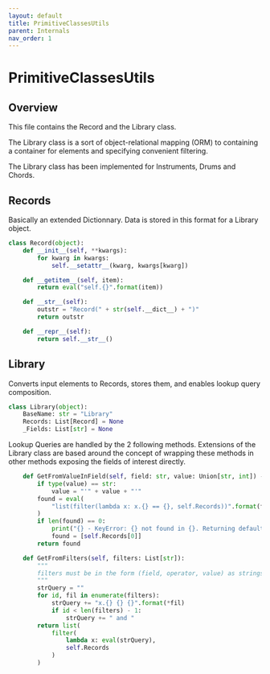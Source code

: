 ```yaml
---
layout: default
title: PrimitiveClassesUtils
parent: Internals
nav_order: 1
---
```


# PrimitiveClassesUtils  

## Overview  

This file contains the Record and the Library class.  

The Library class is a sort of object-relational mapping (ORM) to containing a container for elements and specifying convenient filtering.  

The Library class has been implemented for Instruments, Drums and Chords.   


## Records  

Basically an extended Dictionnary. Data is stored in this format for a Library object.

```python
class Record(object):
    def __init__(self, **kwargs):
        for kwarg in kwargs:
            self.__setattr__(kwarg, kwargs[kwarg])

    def __getitem__(self, item):
        return eval("self.{}".format(item))

    def __str__(self):
        outstr = "Record(" + str(self.__dict__) + ")"
        return outstr

    def __repr__(self):
        return self.__str__()

```  

## Library  

Converts input elements to Records, stores them, and enables lookup query composition.  

```python
class Library(object):
    BaseName: str = "Library"
    Records: List[Record] = None
    _Fields: List[str] = None

```  

Lookup Queries are handled by the 2 following methods. Extensions of the Library class are based around the concept of wrapping these methods in other methods exposing the fields of interest directly.  


```python
    def GetFromValueInField(self, field: str, value: Union[str, int]) -> List[Record]:
        if type(value) == str:
            value = "'" + value + "'"
        found = eval(
            "list(filter(lambda x: x.{} == {}, self.Records))".format(field, value)
        )
        if len(found) == 0:
            print("{} - KeyError: {} not found in {}. Returning default value. \n".format(self.Name, value, field))
            found = [self.Records[0]]
        return found

    def GetFromFilters(self, filters: List[str]):
        """
        filters must be in the form (field, operator, value) as strings
        """
        strQuery = ""
        for id, fil in enumerate(filters):
            strQuery += "x.{} {} {}".format(*fil)
            if id < len(filters) - 1:
                strQuery += " and "
        return list(
            filter(
                lambda x: eval(strQuery),
                self.Records
            )
        )

```
